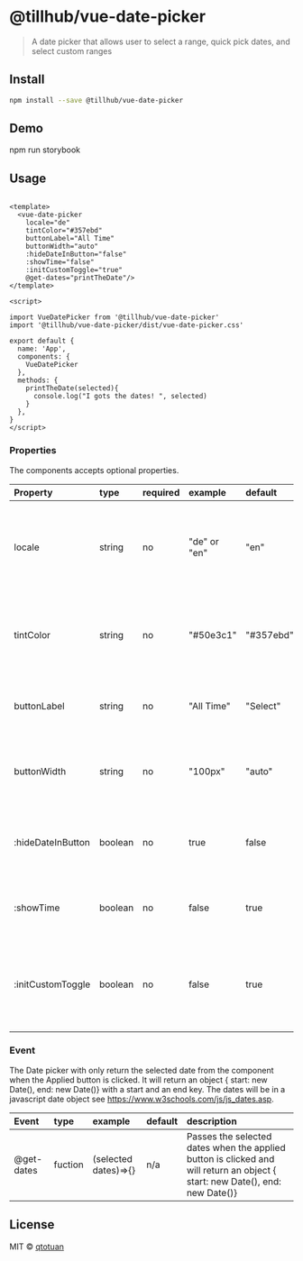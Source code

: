 # @tillhub/vue-date-picker
> A date picker that allows user to select a range, quick pick dates, and select custom ranges

## Install

```bash
npm install --save @tillhub/vue-date-picker
```

## Demo

npm run storybook

## Usage

```

<template>
  <vue-date-picker
    locale="de"
    tintColor="#357ebd"
    buttonLabel="All Time"
    buttonWidth="auto"
    :hideDateInButton="false"
    :showTime="false"
    :initCustomToggle="true"
    @get-dates="printTheDate"/>
</template>

<script>

import VueDatePicker from '@tillhub/vue-date-picker'
import '@tillhub/vue-date-picker/dist/vue-date-picker.css'

export default {
  name: 'App',
  components: {
    VueDatePicker
  },
  methods: {
    printTheDate(selected){
      console.log("I gots the dates! ", selected)
    }
  },
}
</script>

```

### Properties

The components accepts optional properties.

| Property          | type    | required | example      | default   | description                                                                |
|:------------------|:--------|:---------|:-------------|:----------|:---------------------------------------------------------------------------|
| locale            | string  | no       | "de" or "en" | "en"      | Currently only German and English is supported. Only 'de' and 'en '        |
| tintColor         | string  | no       | "#50e3c1"    | "#357ebd" | This allows customized color of the highlighted date range on the calender |
| buttonLabel       | string  | no       | "All Time"   | "Select"  | Customized Button Lable to override default                                |
| buttonWidth       | string  | no       | "100px"      | "auto"    | Overrides the button width, but default it adjust to content               |
| :hideDateInButton | boolean | no       | true         | false     | Overrides the applied date being showed in place of Button label           |
| :showTime         | boolean | no       | false        | true      | Overrides the time being shown next to the date                            |
| :initCustomToggle | boolean | no       | false        | true      | Activates or de-activate Custom toggle at the bottom on inital open        |

### Event
The Date picker with only return the selected date from the component when the Applied button is clicked. It will return an object { start: new Date(), end: new Date()} with a start and an end key. The dates will be in a javascript date object see https://www.w3schools.com/js/js_dates.asp.

| Event      | type    | example              | default | description                                                                                                                   |
|:-----------|:--------|:---------------------|:--------|:------------------------------------------------------------------------------------------------------------------------------|
| @get-dates | fuction | (selected dates)=>{} | n/a     | Passes the selected dates when the applied button is clicked and will return an object  { start: new Date(), end: new Date()} |


## License

MIT © [qtotuan](https://github.com/qtotuan)
